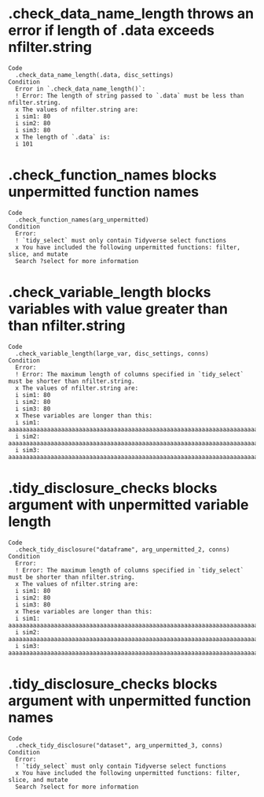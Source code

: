 # .check_data_name_length throws an error if length of .data exceeds nfilter.string

    Code
      .check_data_name_length(.data, disc_settings)
    Condition
      Error in `.check_data_name_length()`:
      ! Error: The length of string passed to `.data` must be less than nfilter.string.
      x The values of nfilter.string are:
      i sim1: 80
      i sim2: 80
      i sim3: 80
      x The length of `.data` is:
      i 101

# .check_function_names blocks unpermitted function names

    Code
      .check_function_names(arg_unpermitted)
    Condition
      Error:
      ! `tidy_select` must only contain Tidyverse select functions
      x You have included the following unpermitted functions: filter, slice, and mutate
      Search ?select for more information

# .check_variable_length blocks variables with value greater than than nfilter.string

    Code
      .check_variable_length(large_var, disc_settings, conns)
    Condition
      Error:
      ! Error: The maximum length of columns specified in `tidy_select` must be shorter than nfilter.string.
      x The values of nfilter.string are:
      i sim1: 80
      i sim2: 80
      i sim3: 80
      x These variables are longer than this:
      i sim1: aaaaaaaaaaaaaaaaaaaaaaaaaaaaaaaaaaaaaaaaaaaaaaaaaaaaaaaaaaaaaaaaaaaaaaaaaaaaaaaaaaaaaaaaaaaaaaaaaaaaaaaaaaaaaaaaaaaaaaaaaaaaaaaaaaaaaaaaaaaaaaaaaaaaaaaaaaaaaaaaaaaaaaaaaaaaaaaaaaaaaaaaaaaaaaaaaaaaaaaa
      i sim2: aaaaaaaaaaaaaaaaaaaaaaaaaaaaaaaaaaaaaaaaaaaaaaaaaaaaaaaaaaaaaaaaaaaaaaaaaaaaaaaaaaaaaaaaaaaaaaaaaaaaaaaaaaaaaaaaaaaaaaaaaaaaaaaaaaaaaaaaaaaaaaaaaaaaaaaaaaaaaaaaaaaaaaaaaaaaaaaaaaaaaaaaaaaaaaaaaaaaaaaa
      i sim3: aaaaaaaaaaaaaaaaaaaaaaaaaaaaaaaaaaaaaaaaaaaaaaaaaaaaaaaaaaaaaaaaaaaaaaaaaaaaaaaaaaaaaaaaaaaaaaaaaaaaaaaaaaaaaaaaaaaaaaaaaaaaaaaaaaaaaaaaaaaaaaaaaaaaaaaaaaaaaaaaaaaaaaaaaaaaaaaaaaaaaaaaaaaaaaaaaaaaaaaa

# .tidy_disclosure_checks blocks argument with unpermitted variable length

    Code
      .check_tidy_disclosure("dataframe", arg_unpermitted_2, conns)
    Condition
      Error:
      ! Error: The maximum length of columns specified in `tidy_select` must be shorter than nfilter.string.
      x The values of nfilter.string are:
      i sim1: 80
      i sim2: 80
      i sim3: 80
      x These variables are longer than this:
      i sim1: aaaaaaaaaaaaaaaaaaaaaaaaaaaaaaaaaaaaaaaaaaaaaaaaaaaaaaaaaaaaaaaaaaaaaaaaaaaaaaaaaaaaaaaaaaaaaaaaaaaaaaaaaaaaaaaaaaaaaaaaaaaaaaaaaaaaaaaaaaaaaaaaaaaaaaaaaaaaaaaaaaaaaaaaaaaaaaaaaaaaaaaaaaaaaaaaaaaaaaaaasd
      i sim2: aaaaaaaaaaaaaaaaaaaaaaaaaaaaaaaaaaaaaaaaaaaaaaaaaaaaaaaaaaaaaaaaaaaaaaaaaaaaaaaaaaaaaaaaaaaaaaaaaaaaaaaaaaaaaaaaaaaaaaaaaaaaaaaaaaaaaaaaaaaaaaaaaaaaaaaaaaaaaaaaaaaaaaaaaaaaaaaaaaaaaaaaaaaaaaaaaaaaaaaaasd
      i sim3: aaaaaaaaaaaaaaaaaaaaaaaaaaaaaaaaaaaaaaaaaaaaaaaaaaaaaaaaaaaaaaaaaaaaaaaaaaaaaaaaaaaaaaaaaaaaaaaaaaaaaaaaaaaaaaaaaaaaaaaaaaaaaaaaaaaaaaaaaaaaaaaaaaaaaaaaaaaaaaaaaaaaaaaaaaaaaaaaaaaaaaaaaaaaaaaaaaaaaaaaasd

# .tidy_disclosure_checks blocks argument with unpermitted function names

    Code
      .check_tidy_disclosure("dataset", arg_unpermitted_3, conns)
    Condition
      Error:
      ! `tidy_select` must only contain Tidyverse select functions
      x You have included the following unpermitted functions: filter, slice, and mutate
      Search ?select for more information

